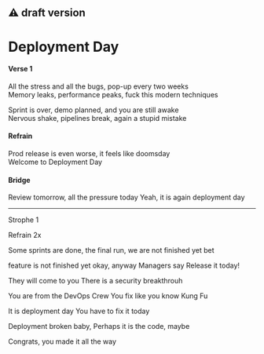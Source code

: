 ## :warning: draft version  

# Deployment Day

#### Verse 1

All the stress and all the bugs, pop-up every two weeks  
Memory leaks, performance peaks, fuck this modern techniques  

Sprint is over, demo planned, and you are still awake  
Nervous shake, pipelines break, again a stupid mistake  

#### Refrain

Prod release is even worse, it feels like doomsday  
Welcome to Deployment Day  

#### Bridge

Review tomorrow, all the pressure today
Yeah, it is again deployment day

---

Strophe 1

Refrain 2x

Some sprints are done, the final run, we are not finished yet
bet








feature is not finished yet
okay, anyway
Managers say 
Release it today!




 
They will come to you
There is a security breakthrouh

You are from the DevOps Crew
You fix like you know Kung Fu


It is deployment day
You have to fix it today


Deployment broken baby,
Perhaps it is the code, maybe


Congrats, you made it all the way

